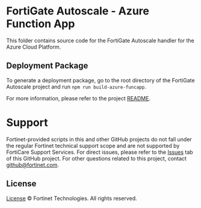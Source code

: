 # FortiGate Autoscale - Azure Function App
This folder contains source code for the FortiGate Autoscale handler for the Azure Cloud Platform.

## Deployment Package
To generate a deployment package, go to the root directory of the FortiGate Autoscale project and run `npm run build-azure-funcapp`.

For more information, please refer to the project [README](https://github.com/fortinet/fortigate-autoscale/blob/main/README.md).

# Support
Fortinet-provided scripts in this and other GitHub projects do not fall under the regular Fortinet technical support scope and are not supported by FortiCare Support Services.
For direct issues, please refer to the [Issues](https://github.com/fortinet/fortigate-autoscale/issues) tab of this GitHub project.
For other questions related to this project, contact [github@fortinet.com](mailto:github@fortinet.com).

## License
[License](https://github.com/fortinet/fortigate-autoscale/blob/main/LICENSE) © Fortinet Technologies. All rights reserved.
